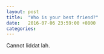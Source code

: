 ```yaml
---
layout: post
title:  "Who is your best friend?"
date:   2016-07-06 23:59:00 +0800
categories: 
---
```

Cannot liddat lah.
